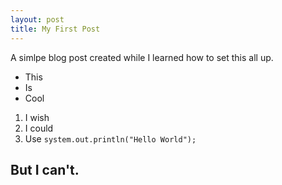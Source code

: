 ```yaml
---
layout: post
title: My First Post
--- 
```


A simlpe blog post created while I learned how to set this all up. 

* This 
* Is 
* Cool 

1. I wish 
1. I could 
1. Use `system.out.println("Hello World");` 

## But I can't.
